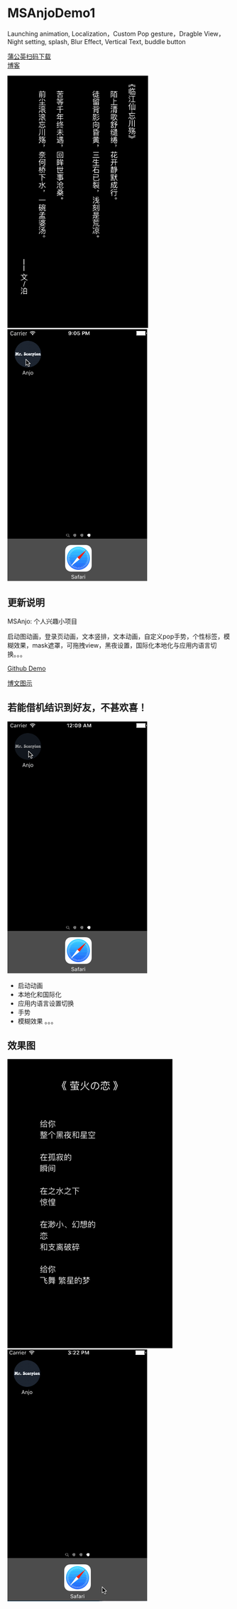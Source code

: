 # MSAnjoDemo1
Launching animation, Localization，Custom Pop gesture，Dragble View， Night setting, splash, Blur Effect, Vertical Text, buddle button
    
[蒲公英扫码下载](https://www.pgyer.com/Anjo)    
[博客](http://mrscorpion.github.io/2016/09/01/Anjo/)

![](wqs.png)
![](MSAnjo3.gif)

## 更新说明
MSAnjo: 个人兴趣小项目    

启动图动画，登录页动画，文本竖排，文本动画，自定义pop手势，个性标签，模糊效果，mask遮罩，可拖拽view，黑夜设置，国际化本地化与应用内语言切换。。。    

[Github Demo](https://github.com/mrscorpion/MSAnjoDemo1)    

[博文图示](http://mrscorpion.github.io/2016/09/01/Anjo/)

若能借机结识到好友，不甚欢喜！
---

![](MSAnjo2.gif)

* 启动动画
* 本地化和国际化
* 应用内语言设置切换
* 手势
* 模糊效果
。。。

## 效果图
![](firefly.png)
![](MSAnjo.gif)

